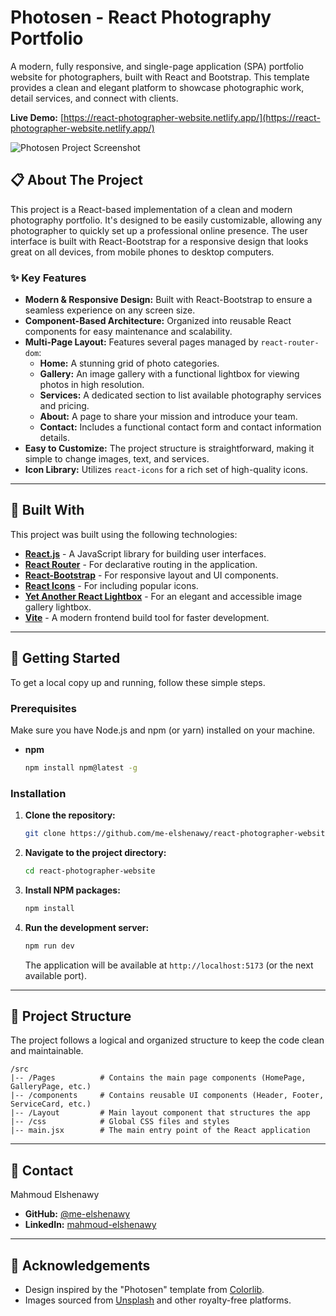 # Photosen - React Photography Portfolio

A modern, fully responsive, and single-page application (SPA) portfolio website for photographers, built with React and Bootstrap. This template provides a clean and elegant platform to showcase photographic work, detail services, and connect with clients.

**Live Demo:** [https://react-photographer-website.netlify.app/](https://react-photographer-website.netlify.app/)

![Photosen Project Screenshot](https://cdn.corenexis.com/files/b/3693713168.png)

## 📋 About The Project

This project is a React-based implementation of a clean and modern photography portfolio. It's designed to be easily customizable, allowing any photographer to quickly set up a professional online presence. The user interface is built with React-Bootstrap for a responsive design that looks great on all devices, from mobile phones to desktop computers.

### ✨ Key Features

*   **Modern & Responsive Design:** Built with React-Bootstrap to ensure a seamless experience on any screen size.
*   **Component-Based Architecture:** Organized into reusable React components for easy maintenance and scalability.
*   **Multi-Page Layout:** Features several pages managed by `react-router-dom`:
    *   **Home:** A stunning grid of photo categories.
    *   **Gallery:** An image gallery with a functional lightbox for viewing photos in high resolution.
    *   **Services:** A dedicated section to list available photography services and pricing.
    *   **About:** A page to share your mission and introduce your team.
    *   **Contact:** Includes a functional contact form and contact information details.
*   **Easy to Customize:** The project structure is straightforward, making it simple to change images, text, and services.
*   **Icon Library:** Utilizes `react-icons` for a rich set of high-quality icons.

---

## 🚀 Built With

This project was built using the following technologies:

*   [**React.js**](https://reactjs.org/) - A JavaScript library for building user interfaces.
*   [**React Router**](https://reactrouter.com/) - For declarative routing in the application.
*   [**React-Bootstrap**](https://react-bootstrap.github.io/) - For responsive layout and UI components.
*   [**React Icons**](https://react-icons.github.io/react-icons/) - For including popular icons.
*   [**Yet Another React Lightbox**](https://yet-another-react-lightbox.com/) - For an elegant and accessible image gallery lightbox.
*   [**Vite**](https://vitejs.dev/) - A modern frontend build tool for faster development.

---

## 🔧 Getting Started

To get a local copy up and running, follow these simple steps.

### Prerequisites

Make sure you have Node.js and npm (or yarn) installed on your machine.

*   **npm**
    ```sh
    npm install npm@latest -g
    ```

### Installation

1.  **Clone the repository:**
    ```sh
    git clone https://github.com/me-elshenawy/react-photographer-website.git
    ```
2.  **Navigate to the project directory:**
    ```sh
    cd react-photographer-website
    ```
3.  **Install NPM packages:**
    ```sh
    npm install
    ```
4.  **Run the development server:**
    ```sh
    npm run dev
    ```
    The application will be available at `http://localhost:5173` (or the next available port).

---

## 📂 Project Structure

The project follows a logical and organized structure to keep the code clean and maintainable.

```
/src
|-- /Pages          # Contains the main page components (HomePage, GalleryPage, etc.)
|-- /components     # Contains reusable UI components (Header, Footer, ServiceCard, etc.)
|-- /Layout         # Main layout component that structures the app
|-- /css            # Global CSS files and styles
|-- main.jsx        # The main entry point of the React application
```

---

## 📧 Contact

Mahmoud Elshenawy

*   **GitHub:** [@me-elshenawy](https://github.com/me-elshenawy)
*   **LinkedIn:** [mahmoud-elshenawy](https://www.linkedin.com/in/mahmoud-elshenawy-05711622a/)

---

## 🙏 Acknowledgements

*   Design inspired by the "Photosen" template from [Colorlib](https://colorlib.com/).
*   Images sourced from [Unsplash](https://unsplash.com/) and other royalty-free platforms.
